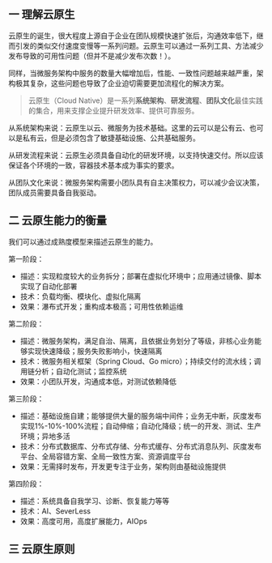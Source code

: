 ## 一 理解云原生

云原生的诞生，很大程度上源自于企业在团队规模快速扩张后，沟通效率低下，继而引发的类似交付速度变慢等一系列问题。云原生可以通过一系列工具、方法减少发布导致的可用性问题（但并不是减少发布次数！）。  

同样，当微服务架构中服务的数量大幅增加后，性能、一致性问题越来越严重，架构极其复杂，这些问题也导致了企业迫切需要更加流程化的解决方案。  

> 云原生（Cloud Native）是一系列**系统架构**、**研发流程**、**团队文化**最佳实践的集合，用来支撑企业提升研发效率、提供可靠服务。  

从系统架构来说：云原生以云、微服务为技术基础。这里的云可以是公有云、也可以是私有云，但是必须包含了敏捷基础设施、公共基础服务。  

从研发流程来说：云原生必须具备自动化的研发环境，以支持快速交付。所以应该保证各个环境的一致，容器技术基本成为事实的要求。  

从团队文化来说：微服务架构需要小团队具有自主决策权力，可以减少会议决策，团队成员需要具备自我驱动。  

## 二 云原生能力的衡量

我们可以通过成熟度模型来描述云原生的能力。  

第一阶段：
- 描述：实现粒度较大的业务拆分；部署在虚拟化环境中；应用通过镜像、脚本实现了自动化部署
- 技术：负载均衡、模块化、虚拟化隔离
- 效果：瀑布式开发；重构成本极高；可用性依赖运维

第二阶段：
- 描述：微服务架构，满足自治、隔离，且依据业务划分了等级，非核心业务能够实现快速降级；服务失败影响小，快速隔离
- 技术：微服务相关框架（Spring Cloud、Go micro）；持续交付的流水线；调用链分析；自动化测试；监控系统
- 效果：小团队开发，沟通成本低，对测试依赖降低

第三阶段：
- 描述：基础设施自建；能够提供大量的服务端中间件；业务无中断，灰度发布实现1%-10%-100%流程；自动伸缩；自动化降级；统一的开发、测试、生产环境；异地多活
- 技术：分布式数据库、分布式存储、分布式缓存、分布式消息队列、灰度发布平台、全局容错方案、全局一致性方案、资源调度平台
- 效果：无需择时发布，开发更专注于业务，架构则由基础设施提供

第四阶段：  
- 描述：系统具备自我学习、诊断、恢复能力等等
- 技术：AI、SeverLess
- 效果：高度可用，高度扩展能力，AIOps

## 三 云原生原则

